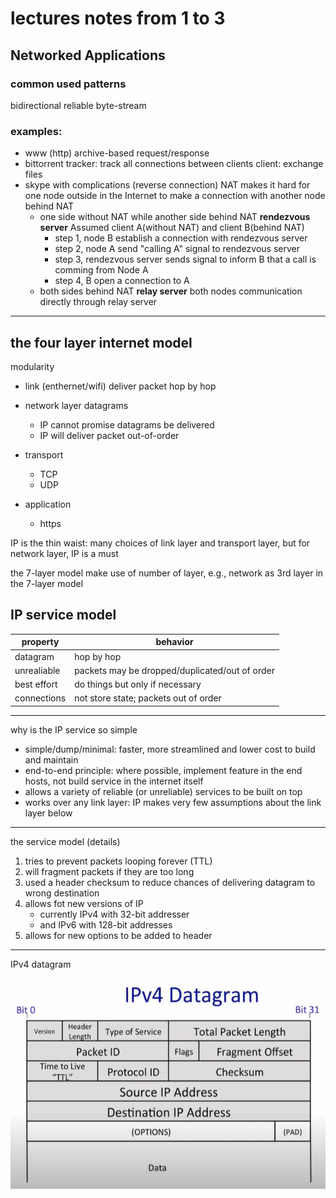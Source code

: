 # lectures notes from 1 to 3

## Networked Applications

### common used patterns
bidirectional reliable byte-stream

### examples:
- www (http)
    archive-based request/response
- bittorrent
    tracker: track all connections between clients
    client: exchange files
- skype with complications (reverse connection)
    NAT makes it hard for one node outside in the Internet to make a connection with another node behind NAT
    - one side without NAT while another side behind NAT
        **rendezvous server**
        Assumed client A(without NAT) and client B(behind NAT)
        - step 1, node B establish a connection with rendezvous server
        - step 2, node A send "calling A" signal to rendezvous server
        - step 3, rendezvous server sends signal to inform B that a call is comming from Node A
        - step 4, B open a connection to A
    - both sides behind NAT
      **relay server**
      both nodes communication directly through relay server

---

## the four layer internet model

modularity

- link (enthernet/wifi)
  deliver packet hop by hop

- network layer
  datagrams
   - IP cannot promise datagrams be delivered 
   - IP will deliver packet out-of-order

- transport
  - TCP
  - UDP

- application
  - https

IP is the thin waist:
    many choices of link layer and transport layer, but for network layer, IP is a must

the 7-layer model
    make use of number of layer, e.g., network as 3rd layer in the 7-layer model

## IP service model

|property | behavior|
|---|---|
| datagram | hop by hop |
| unrealiable | packets may be dropped/duplicated/out of order |
| best effort | do things but only if necessary |
| connections | not store state; packets out of order |

---

why is the IP service so simple
- simple/dump/minimal: faster, more streamlined and lower cost to build and maintain
- end-to-end principle: where possible, implement feature in the end hosts, not build service in the internet itself
- allows a variety of reliable (or unreliable) services to be built on top
- works over any link layer: IP makes very few assumptions about the link layer below

---

the service model (details)
1. tries to prevent packets looping forever (TTL)
2. will fragment packets if they are too long
3. used a header checksum to reduce chances of delivering datagram to wrong destination
4. allows fot new versions of IP
   - currently IPv4 with 32-bit addresser
   - and IPv6 with 128-bit addresses
5. allows for new options to be added to header

---

IPv4 datagram

![IP figure](Assets/lec1_3/img/ip_figure.png)
